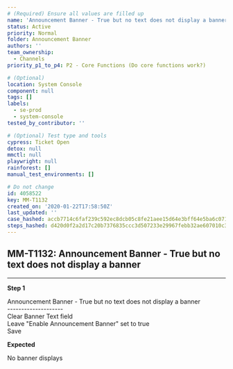 ```yaml
---
# (Required) Ensure all values are filled up
name: 'Announcement Banner - True but no text does not display a banner'
status: Active
priority: Normal
folder: Announcement Banner
authors: ''
team_ownership:
  - Channels
priority_p1_to_p4: P2 - Core Functions (Do core functions work?)

# (Optional)
location: System Console
component: null
tags: []
labels:
  - se-prod
  - system-console
tested_by_contributor: ''

# (Optional) Test type and tools
cypress: Ticket Open
detox: null
mmctl: null
playwright: null
rainforest: []
manual_test_environments: []

# Do not change
id: 4058522
key: MM-T1132
created_on: '2020-01-22T17:58:50Z'
last_updated: ''
case_hashed: accb7714c6faf239c592ec8dcb05c8fe21aee15d64e3bff64e5ba6c071267412e43e0cbee62f4880154c091ab37e2076
steps_hashed: d420d0f2a2d17c20b7376835ccc3d507233e29967febb32ae607010c3f6c8521ec68bba4611d5a15a7edb68c15223e0c
---
```


<!-- (Auto-generated) Based on frontmatter's "key" and "name" -->

## MM-T1132: Announcement Banner - True but no text does not display a banner

---

**Step 1**

Announcement Banner - True but no text does not display a banner\
\--------------------\
Clear Banner Text field\
Leave "Enable Announcement Banner" set to true\
Save

**Expected**

No banner displays
